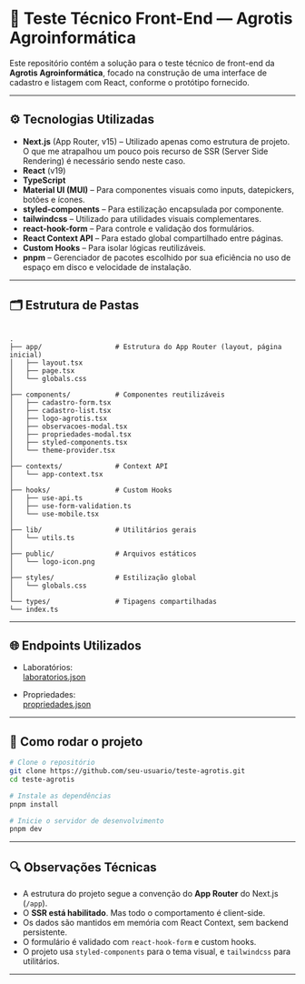 # 🚜 Teste Técnico Front-End — Agrotis Agroinformática

Este repositório contém a solução para o teste técnico de front-end da **Agrotis Agroinformática**, focado na construção de uma interface de cadastro e listagem com React, conforme o protótipo fornecido.

---

## ⚙️ Tecnologias Utilizadas

- **Next.js** (App Router, v15) – Utilizado apenas como estrutura de projeto. O que me atrapalhou um pouco pois recurso de SSR (Server Side Rendering) é necessário sendo neste caso.
- **React** (v19)
- **TypeScript**
- **Material UI (MUI)** – Para componentes visuais como inputs, datepickers, botões e ícones.
- **styled-components** – Para estilização encapsulada por componente.
- **tailwindcss** – Utilizado para utilidades visuais complementares.
- **react-hook-form** – Para controle e validação dos formulários.
- **React Context API** – Para estado global compartilhado entre páginas.
- **Custom Hooks** – Para isolar lógicas reutilizáveis.
- **pnpm** – Gerenciador de pacotes escolhido por sua eficiência no uso de espaço em disco e velocidade de instalação.

---

## 🗂️ Estrutura de Pastas

```

.
├── app/                  # Estrutura do App Router (layout, página inicial)
│   ├── layout.tsx
│   ├── page.tsx
│   └── globals.css
│
├── components/           # Componentes reutilizáveis
│   ├── cadastro-form.tsx
│   ├── cadastro-list.tsx
│   ├── logo-agrotis.tsx
│   ├── observacoes-modal.tsx
│   ├── propriedades-modal.tsx
│   ├── styled-components.tsx
│   └── theme-provider.tsx
│
├── contexts/             # Context API
│   └── app-context.tsx
│
├── hooks/                # Custom Hooks
│   ├── use-api.ts
│   ├── use-form-validation.ts
│   └── use-mobile.tsx
│
├── lib/                  # Utilitários gerais
│   └── utils.ts
│
├── public/               # Arquivos estáticos
│   └── logo-icon.png
│
├── styles/               # Estilização global
│   └── globals.css
│
└── types/                # Tipagens compartilhadas
└── index.ts

````

---

## 🌐 Endpoints Utilizados

- Laboratórios:  
  [laboratorios.json](https://bitbucket.org/agrotis/teste-rh/raw/3bc797776e54586552d1c9666fd7c13366fc9548/teste-front-end-1/laboratorios.json)

- Propriedades:  
  [propriedades.json](https://bitbucket.org/agrotis/teste-rh/raw/3bc797776e54586552d1c9666fd7c13366fc9548/teste-front-end-1/propriedades.json)

---

## 🚀 Como rodar o projeto

```bash
# Clone o repositório
git clone https://github.com/seu-usuario/teste-agrotis.git
cd teste-agrotis

# Instale as dependências
pnpm install

# Inicie o servidor de desenvolvimento
pnpm dev
````

---

## 🔍 Observações Técnicas

* A estrutura do projeto segue a convenção do **App Router** do Next.js (`/app`).
* O **SSR está habilitado**. Mas todo o comportamento é client-side.
* Os dados são mantidos em memória com React Context, sem backend persistente.
* O formulário é validado com `react-hook-form` e custom hooks.
* O projeto usa `styled-components` para o tema visual, e `tailwindcss` para utilitários.

---
